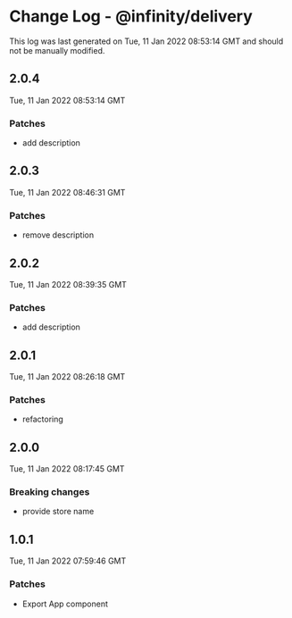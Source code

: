 # Change Log - @infinity/delivery

This log was last generated on Tue, 11 Jan 2022 08:53:14 GMT and should not be manually modified.

## 2.0.4
Tue, 11 Jan 2022 08:53:14 GMT

### Patches

- add description

## 2.0.3
Tue, 11 Jan 2022 08:46:31 GMT

### Patches

- remove description

## 2.0.2
Tue, 11 Jan 2022 08:39:35 GMT

### Patches

- add description

## 2.0.1
Tue, 11 Jan 2022 08:26:18 GMT

### Patches

- refactoring

## 2.0.0
Tue, 11 Jan 2022 08:17:45 GMT

### Breaking changes

- provide store name

## 1.0.1
Tue, 11 Jan 2022 07:59:46 GMT

### Patches

- Export App component

